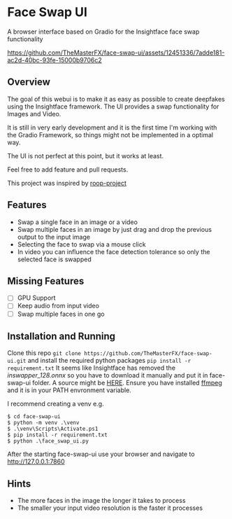 # Face Swap UI
A browser interface based on Gradio for the Insightface face swap functionality

https://github.com/TheMasterFX/face-swap-ui/assets/12451336/7adde181-ac2d-40bc-93fe-15000b9706c2

## Overview
The goal of this webui is to make it as easy as possible to create deepfakes using the Insightface framework. The UI provides a swap functionality for Images and Video.

It is still in very early development and it is the first time I'm working with the Gradio Framework, so things might not be implemented in a optimal way. 

The UI is not perfect at this point, but it works at least.

Feel free to add feature and pull requests.

This project was inspired by [roop-project](https://github.com/s0md3v/roop)

## Features
* Swap a single face in an image or a video
* Swap multiple faces in an image by just drag and drop the previous output to the input image
* Selecting the face to swap via a mouse click
* In video you can influence the face detection tolerance so only the selected face is swapped

## Missing Features
- [ ] GPU Support
- [ ] Keep audio from input video
- [ ] Swap multiple faces in one go

## Installation and Running
Clone this repo `git clone https://github.com/TheMasterFX/face-swap-ui.git` and install the required python packages `pip install -r requirement.txt`
It seems like Insightface has removed the *inswapper_128.onnx* so you have to download it manually and put it in face-swap-ui folder. 
A source might be [HERE](https://huggingface.co/deepinsight/inswapper/tree/main).
Ensure you have installed [ffmpeg](https://ffmpeg.org/) and it is in your PATH envronment variable.

I recommend creating a venv e.g.
```
$ cd face-swap-ui
$ python -m venv .\venv
$ .\venv\Scripts\Activate.ps1
$ pip install -r requirement.txt
$ python .\face_swap_ui.py
```
After the starting face-swap-ui use your browser and navigate to http://127.0.0.1:7860

## Hints
* The more faces in the image the longer it takes to process
* The smaller your input video resolution is the faster it processes



